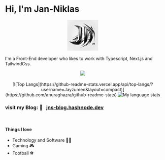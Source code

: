 # Hi, I'm Jan-Niklas

<p align="center">
  <a href="https://jn-reinhardt.vercel.app/">
    <img width="100" src="https://raw.githubusercontent.com/Jayzumen/next-portfolio/main/public/j.png" alt="logo" />
  </a>
</p>

I'm a Front-End developer who likes to work with Typescript, Next.js and TailwindCss.

<div align="center">
  <picture>
<source 
  srcset="https://github-readme-stats.vercel.app/api?username=Jayzumen&show_icons=true&theme=dark"
  media="(prefers-color-scheme: dark)"
/>
<source
  srcset="https://github-readme-stats.vercel.app/api?username=Jayzumen&show_icons=true"
  media="(prefers-color-scheme: light), (prefers-color-scheme: no-preference)"
/>
<img src="https://github-readme-stats.vercel.app/api?username=Jayzumen&show_icons=true" />
</picture>
</div>

<br />

<div align="center">
  [![Top Langs](https://github-readme-stats.vercel.app/api/top-langs/?username=Jayzumen&layout=compact)](https://github.com/anuraghazra/github-readme-stats)
<img width="" src="(https://github-readme-stats.vercel.app/api/top-langs/?username=Jayzumen&layout=compact&hide_title=1&card_width=300)" alt="My language stats" />
</div>

### visit my Blog: 📖 &nbsp;&nbsp;[jns-blog.hashnode.dev](https://jns-blog.hashnode.dev/)

<br />

#### Things I love

  * Technology and Software 🧑‍💻
  * Gaming 🎮
  * Football ⚽
